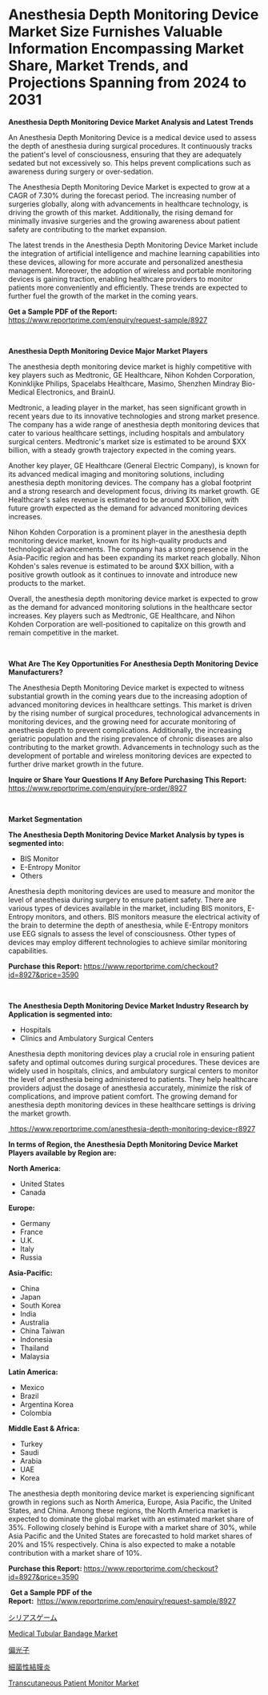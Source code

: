 <p><h1>Anesthesia Depth Monitoring Device Market Size Furnishes Valuable Information Encompassing Market Share, Market Trends, and Projections Spanning from 2024 to 2031</h1></p><p><strong>Anesthesia Depth Monitoring Device Market Analysis and Latest Trends</strong></p>
<p><p>An Anesthesia Depth Monitoring Device is a medical device used to assess the depth of anesthesia during surgical procedures. It continuously tracks the patient's level of consciousness, ensuring that they are adequately sedated but not excessively so. This helps prevent complications such as awareness during surgery or over-sedation.</p><p>The Anesthesia Depth Monitoring Device Market is expected to grow at a CAGR of 7.30% during the forecast period. The increasing number of surgeries globally, along with advancements in healthcare technology, is driving the growth of this market. Additionally, the rising demand for minimally invasive surgeries and the growing awareness about patient safety are contributing to the market expansion.</p><p>The latest trends in the Anesthesia Depth Monitoring Device Market include the integration of artificial intelligence and machine learning capabilities into these devices, allowing for more accurate and personalized anesthesia management. Moreover, the adoption of wireless and portable monitoring devices is gaining traction, enabling healthcare providers to monitor patients more conveniently and efficiently. These trends are expected to further fuel the growth of the market in the coming years.</p></p>
<p><strong>Get a Sample PDF of the Report:&nbsp;</strong> <a href="https://www.reportprime.com/enquiry/request-sample/8927">https://www.reportprime.com/enquiry/request-sample/8927</a></p>
<p>&nbsp;</p>
<p><strong>Anesthesia Depth Monitoring Device Major Market Players</strong></p>
<p><p>The anesthesia depth monitoring device market is highly competitive with key players such as Medtronic, GE Healthcare, Nihon Kohden Corporation, Koninklijke Philips, Spacelabs Healthcare, Masimo, Shenzhen Mindray Bio-Medical Electronics, and BrainU.</p><p>Medtronic, a leading player in the market, has seen significant growth in recent years due to its innovative technologies and strong market presence. The company has a wide range of anesthesia depth monitoring devices that cater to various healthcare settings, including hospitals and ambulatory surgical centers. Medtronic's market size is estimated to be around $XX billion, with a steady growth trajectory expected in the coming years.</p><p>Another key player, GE Healthcare (General Electric Company), is known for its advanced medical imaging and monitoring solutions, including anesthesia depth monitoring devices. The company has a global footprint and a strong research and development focus, driving its market growth. GE Healthcare's sales revenue is estimated to be around $XX billion, with future growth expected as the demand for advanced monitoring devices increases.</p><p>Nihon Kohden Corporation is a prominent player in the anesthesia depth monitoring device market, known for its high-quality products and technological advancements. The company has a strong presence in the Asia-Pacific region and has been expanding its market reach globally. Nihon Kohden's sales revenue is estimated to be around $XX billion, with a positive growth outlook as it continues to innovate and introduce new products to the market.</p><p>Overall, the anesthesia depth monitoring device market is expected to grow as the demand for advanced monitoring solutions in the healthcare sector increases. Key players such as Medtronic, GE Healthcare, and Nihon Kohden Corporation are well-positioned to capitalize on this growth and remain competitive in the market.</p></p>
<p>&nbsp;</p>
<p><strong>What Are The Key Opportunities For Anesthesia Depth Monitoring Device Manufacturers?</strong></p>
<p><p>The Anesthesia Depth Monitoring Device market is expected to witness substantial growth in the coming years due to the increasing adoption of advanced monitoring devices in healthcare settings. This market is driven by the rising number of surgical procedures, technological advancements in monitoring devices, and the growing need for accurate monitoring of anesthesia depth to prevent complications. Additionally, the increasing geriatric population and the rising prevalence of chronic diseases are also contributing to the market growth. Advancements in technology such as the development of portable and wireless monitoring devices are expected to further drive market growth in the future.</p></p>
<p><strong>Inquire or Share Your Questions If Any Before Purchasing This Report:</strong> <a href="https://www.reportprime.com/enquiry/pre-order/8927">https://www.reportprime.com/enquiry/pre-order/8927</a></p>
<p>&nbsp;</p>
<p><strong>Market Segmentation</strong></p>
<p><strong>The Anesthesia Depth Monitoring Device Market Analysis by types is segmented into:</strong></p>
<p><ul><li>BIS Monitor</li><li>E-Entropy Monitor</li><li>Others</li></ul></p>
<p><p>Anesthesia depth monitoring devices are used to measure and monitor the level of anesthesia during surgery to ensure patient safety. There are various types of devices available in the market, including BIS monitors, E-Entropy monitors, and others. BIS monitors measure the electrical activity of the brain to determine the depth of anesthesia, while E-Entropy monitors use EEG signals to assess the level of consciousness. Other types of devices may employ different technologies to achieve similar monitoring capabilities.</p></p>
<p><strong>Purchase this Report:&nbsp;</strong><a href="https://www.reportprime.com/checkout?id=8927&price=3590">https://www.reportprime.com/checkout?id=8927&price=3590</a></p>
<p>&nbsp;</p>
<p><strong>The Anesthesia Depth Monitoring Device Market Industry Research by Application is segmented into:</strong></p>
<p><ul><li>Hospitals</li><li>Clinics and Ambulatory Surgical Centers</li></ul></p>
<p><p>Anesthesia depth monitoring devices play a crucial role in ensuring patient safety and optimal outcomes during surgical procedures. These devices are widely used in hospitals, clinics, and ambulatory surgical centers to monitor the level of anesthesia being administered to patients. They help healthcare providers adjust the dosage of anesthesia accurately, minimize the risk of complications, and improve patient comfort. The growing demand for anesthesia depth monitoring devices in these healthcare settings is driving the market growth.</p></p>
<p><a href="https://www.reportprime.com/anesthesia-depth-monitoring-device-r8927">&nbsp;https://www.reportprime.com/anesthesia-depth-monitoring-device-r8927</a></p>
<p><strong>In terms of Region, the Anesthesia Depth Monitoring Device Market Players available by Region are:</strong></p>
<p>
    <p> <strong> North America: </strong>
        <ul>
            <li>United States</li>
            <li>Canada</li>
        </ul>
        </p> 
    <p> <strong> Europe: </strong>
        <ul>
            <li>Germany</li>
            <li>France</li>
            <li>U.K.</li>
            <li>Italy</li>
            <li>Russia</li>
        </ul>
        </p> 
    <p> <strong> Asia-Pacific: </strong>
        <ul>
            <li>China</li>
            <li>Japan</li>
            <li>South Korea</li>
            <li>India</li>
            <li>Australia</li>
            <li>China Taiwan</li>
            <li>Indonesia</li>
            <li>Thailand</li>
            <li>Malaysia</li>
        </ul>
        </p> 
    <p> <strong> Latin America: </strong>
        <ul>
            <li>Mexico</li>
            <li>Brazil</li>
            <li>Argentina Korea</li>
            <li>Colombia</li>
        </ul>
        </p> 
    <p> <strong> Middle East & Africa: </strong>
        <ul>
            <li>Turkey</li>
            <li>Saudi</li>
            <li>Arabia</li>
            <li>UAE</li>
            <li>Korea</li>
        </ul>
    </p>
    </p>
<p><p>The anesthesia depth monitoring device market is experiencing significant growth in regions such as North America, Europe, Asia Pacific, the United States, and China. Among these regions, the North America market is expected to dominate the global market with an estimated market share of 35%. Following closely behind is Europe with a market share of 30%, while Asia Pacific and the United States are forecasted to hold market shares of 20% and 15% respectively. China is also expected to make a notable contribution with a market share of 10%.</p></p>
<p><strong>Purchase this Report: </strong><a href="https://www.reportprime.com/checkout?id=8927&price=3590">https://www.reportprime.com/checkout?id=8927&price=3590</a></p>
<p>&nbsp;<strong>Get a Sample PDF of the Report:&nbsp;&nbsp;</strong><a href="https://www.reportprime.com/enquiry/request-sample/8927">https://www.reportprime.com/enquiry/request-sample/8927</a></p>
<p><strong></strong></p>
<p><p><a href="https://medium.com/@diegomoen2016/%E6%B7%B1%E5%88%BB%E3%81%AA%E3%82%B2%E3%83%BC%E3%83%A0%E5%B8%82%E5%A0%B4%E8%AA%BF%E6%9F%BB%E3%83%AC%E3%83%9D%E3%83%BC%E3%83%88-%E3%81%9D%E3%81%AE%E6%AD%B4%E5%8F%B2%E3%81%A82031%E5%B9%B4%E3%81%BE%E3%81%A7%E3%81%AE%E4%BA%88%E6%B8%AC-31601ea36107">シリアスゲーム</a></p><p><a href="https://github.com/brenzgnarento/Market-Research-Report-List-2/blob/main/medical-tubular-bandage-market.md">Medical Tubular Bandage Market</a></p><p><a href="https://medium.com/@jordanilliamson678678/%E5%81%8F%E5%85%89%E3%83%95%E3%82%A3%E3%83%AB%E3%82%BF%E3%83%BC%E5%B8%82%E5%A0%B4-%E5%B8%82%E5%A0%B4cagr-%E5%B8%82%E5%A0%B4%E3%83%88%E3%83%AC%E3%83%B3%E3%83%89-%E3%81%8A%E3%82%88%E3%81%B3%E6%88%90%E9%95%B7%E6%88%A6%E7%95%A5%E3%81%AB%E9%96%A2%E3%81%99%E3%82%8B%E6%B4%9E%E5%AF%9F-d69af0defc56">偏光子</a></p><p><a href="https://github.com/Sophiaard2003/Market-Research-Report-List-1/blob/main/298741423239.md">細菌性結膜炎</a></p><p><a href="https://github.com/jerrycopelandthomaswsqd8q/Market-Research-Report-List-2/blob/main/transcutaneous-patient-monitor-market.md">Transcutaneous Patient Monitor Market</a></p></p>